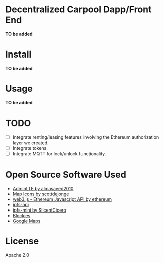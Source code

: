 # Decentralized Carpool Dapp/Front End
**TO be added**

# Install
**TO be added**

# Usage
**TO be added**

# TODO
- [ ] Integrate renting/leasing features involving the Ethereum authorization layer we created.
- [ ] Integrate tokens.
- [ ] Integrate MQTT for lock/unlock functionality.

# Open Source Software Used
- [AdminLTE by almasaeed2010](https://github.com/almasaeed2010/AdminLTE)
- [Map Icons by scottdejonge](https://github.com/scottdejonge/Map-Icons)
- [web3.js - Ethereum Javascript API by ethereum](https://github.com/ethereum/web3.js/)
- [ipfs-api](https://github.com/ipfs/js-ipfs-api)
- [ipfs-mini by SilcentCicero](https://github.com/SilentCicero/ipfs-mini)
- [Blockies](https://github.com/alexvandesande/blockies)
- [Google Maps](https://developers.google.com/maps/)

# License
Apache 2.0